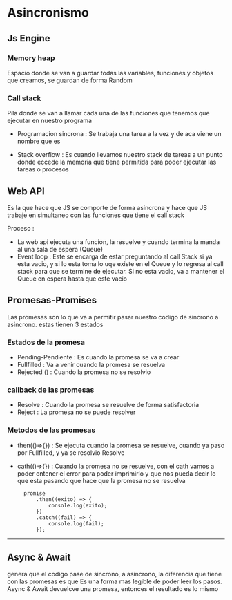 # Asincronismo

## Js Engine

### Memory heap

Espacio donde se van a guardar todas las variables, funciones y objetos que creamos, se guardan de forma Random

### Call stack

Pila donde se van a llamar cada una de las funciones que tenemos que ejecutar en nuestro programa 

* Programacion sincrona : Se trabaja una tarea a la vez y de aca viene un nombre que es 

* Stack overflow : Es cuando llevamos nuestro stack de tareas a un punto donde eccede la memoria que tiene permitida para poder ejecutar las tareas o procesos

## Web API

Es la que hace que JS se comporte de forma asincrona y hace que JS trabaje en simultaneo con las funciones que tiene el call stack

Proceso : 

* La web api ejecuta una funcion, la resuelve y cuando termina la manda al una sala de espera (Queue)
* Event loop : Este se encarga de estar preguntando al call Stack si ya esta vacio, y si lo esta toma lo uqe existe en el Queue y lo regresa al call stack para que se termine de ejecutar. Si no esta vacio, va a mantener el Queue en espera hasta que este vacio

## Promesas-Promises

Las promesas son lo que va a permitir pasar nuestro codigo de sincrono a asincrono. estas tienen 3 estados 

### Estados de la promesa

* Pending-Pendiente : Es cuando la promesa se va a crear
* Fullfilled : Va a venir cuando la promesa se resuelva
* Rejected () : Cuando la promesa no se resolvio

### callback de las promesas

* Resolve : Cuando la promesa se resuelve de forma satisfactoria
* Reject : La promesa no se puede resolver

###  Metodos de las promesas

* then(()=>{}) : Se ejecuta cuando la promesa se resuelve, cuando ya paso por Fullfilled, y ya se resolvio Resolve
* cath(()=>{}) : Cuando la promesa no se resuelve, con el cath vamos a poder ontener el error para poder imprimirlo y que nos pueda decir lo que esta pasando que hace que la promesa no se resuelva

        promise
            .then((exito) => {
                console.log(exito);
            })
            .catch((fail) => {
                console.log(fail);
            });

-------------------------------------------------------------------------------

## Async & Await

genera que el codigo pase de sincrono, a asincrono, la diferencia que tiene con las promesas es que Es una forma mas legible de poder leer los pasos. Async & Await devuelcve una promesa, entonces el resultado es lo mismo

###